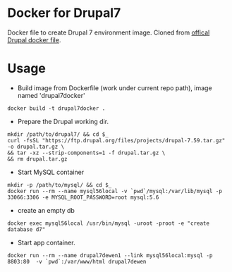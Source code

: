 # Docker for Drupal7
Docker file to create Drupal 7 environment image. Cloned from [offical Drupal docker file](https://github.com/docker-library/drupal/tree/ff8962fc943001457c6919fa42e3d875b9fab9f7/7/apache).

# Usage
* Build image from Dockerfile (work under current repo path), image named 'drupal7docker'
```
docker build -t drupal7docker .
```
* Prepare the Drupal working dir.
```
mkdir /path/to/drupal7/ && cd $_
curl -fsSL "https://ftp.drupal.org/files/projects/drupal-7.59.tar.gz" -o drupal.tar.gz \
&& tar -xz --strip-components=1 -f drupal.tar.gz \
&& rm drupal.tar.gz
```
* Start MySQL container
```
mkdir -p /path/to/mysql/ && cd $_
docker run --rm --name mysql56local -v `pwd`/mysql:/var/lib/mysql -p 33066:3306 -e MYSQL_ROOT_PASSWORD=root mysql:5.6
```
* create an empty db
```
docker exec mysql56local /usr/bin/mysql -uroot -proot -e "create database d7"
```
* Start app container.
```
docker run --rm --name drupal7dewen1 --link mysql56local:mysql -p 8803:80  -v `pwd`:/var/www/html drupal7dewen
```
